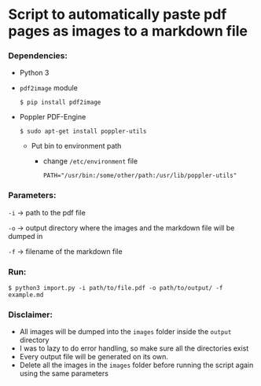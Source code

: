 # Script to automatically paste pdf pages as images to a markdown file

### Dependencies:

- Python 3

- `pdf2image` module

  ```shel
  $ pip install pdf2image
  ```

- Poppler PDF-Engine

  ```shell
  $ sudo apt-get install poppler-utils
  ```

  - Put bin to environment path

    - change `/etc/environment` file

      ```
      PATH="/usr/bin:/some/other/path:/usr/lib/poppler-utils"
      ```

      

### Parameters:

`-i` -> path to the pdf file

`-o` -> output directory where the images and the markdown file will be dumped in

`-f` -> filename of the markdown file



### Run:

```shell
$ python3 import.py -i path/to/file.pdf -o path/to/output/ -f example.md
```



### Disclaimer:

- All images will be dumped into the `images` folder inside the `output` directory
- I was to lazy to do error handling, so make sure all the directories exist
- Every output file will be generated on its own.
- Delete all the images in the `images` folder before running the script again using the same parameters